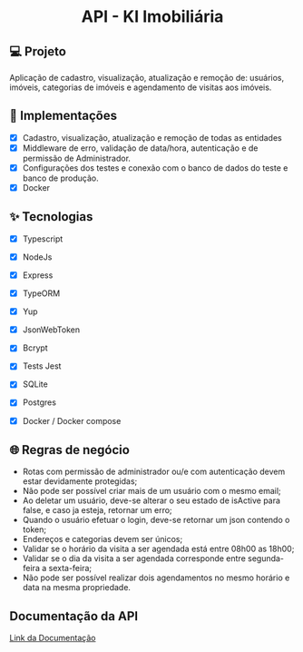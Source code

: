 <h1 align="center">
  API - KI Imobiliária
</h1>


## 💻 Projeto
Aplicação de cadastro, visualização, atualização e remoção de: usuários, imóveis, categorias de imóveis e agendamento de visitas aos imóveis.

## 🔨 Implementações

- [X] Cadastro, visualização, atualização e remoção de todas as entidades
- [X] Middleware de erro, validação de data/hora, autenticação e de permissão de Administrador.
- [X] Configurações dos testes e conexão com o banco de dados do teste e banco de produção.
- [X] Docker

## ✨ Tecnologias

- [X] Typescript
- [X] NodeJs
- [X] Express
- [X] TypeORM
- [X] Yup 
- [X] JsonWebToken
- [X] Bcrypt
- [X] Tests Jest
- [X] SQLite
- [X] Postgres
- [X] Docker / Docker compose



## 🌐 Regras de negócio

- Rotas com permissão de administrador ou/e com autenticação devem estar devidamente protegidas;
- Não pode ser possível criar mais de um usuário com o mesmo email;
- Ao deletar um usuário, deve-se alterar o seu estado de isActive para false, e caso ja esteja, retornar um erro;
- Quando o usuário efetuar o login, deve-se retornar um json contendo o token;
- Endereços e categorias devem ser únicos;
- Validar se o horário da visita a ser agendada está entre 08h00 as 18h00;
- Validar se o dia da visita a ser agendada corresponde entre segunda-feira a sexta-feira;
- Não pode ser possível realizar dois agendamentos no mesmo horário e data na mesma propriedade.

## Documentação da API

[Link da Documentação](https://documentacaoimobiliaria.vercel.app/) <br>

